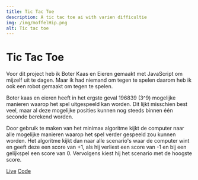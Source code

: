 ```yaml
---
title: Tic Tac Toe
description: A tic tac toe ai with varien difficultie
img: /img/moffelHip.png
alt: Tic tac toe
---
```


# Tic Tac Toe

Voor dit project heb ik Boter Kaas en Eieren gemaakt met JavaScript om
mijzelf uit te dagen. Maar ik had niemand om tegen te spelen daarom heb
ik ook een robot gemaakt om tegen te spelen.

Boter kaas en eieren heeft in het ergste geval 196839 (3^9) mogelijke
manieren waarop het spel uitgespeeld kan worden. Dit lijkt misschien
best veel, maar al deze mogelijke posities kunnen nog steeds binnen één
seconde berekend worden.

Door gebruik te maken van het minimax algoritme kijkt de computer naar
alle mogelijke manieren waarop het spel verder gespeeld zou kunnen
worden. Het algoritme kijkt dan naar alle scenario's waar de computer
wint en geeft deze een score van +1, als hij verliest een score van -1
en bij een gelijkspel een score van 0. Vervolgens kiest hij het scenario
met de hoogste score.

<a href="https://vuurvos1.github.io/tictactoe/" class="button button--live">Live</a>
<a href="https://github.com/Vuurvos1/tictactoe" class="button button--code">Code</a>
